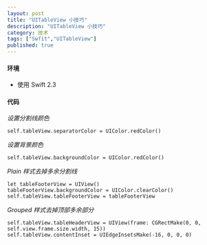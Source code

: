 ```yaml
---
layout: post
title: "UITableView 小技巧"
description: "UITableView 小技巧"
category: 技术
tags: ["Swfit","UITableView"]
published: true
---
```


#### 环境 ####

*   使用 Swift 2.3

#### 代码 ####

*设置分割线颜色*

<pre><code class="language-swift">self.tableView.separatorColor = UIColor.redColor()
</code></pre>

*设置背景颜色*

<pre><code class="language-swift">self.tableView.backgroundColor = UIColor.redColor()
</code></pre>

*Plain 样式去掉多余分割线*

<pre><code class="language-swift">let tableFooterView = UIView()
tableFooterView.backgroundColor = UIColor.clearColor()
self.tableView.tableFooterView = tableFooterView
</code></pre>

*Grouped 样式去掉顶部多余部分*

<pre><code class="language-swift">self.tableView.tableHeaderView = UIView(frame: CGRectMake(0, 0, self.view.frame.size.width, 15))
self.tableView.contentInset = UIEdgeInsetsMake(-16, 0, 0, 0)
</code></pre>